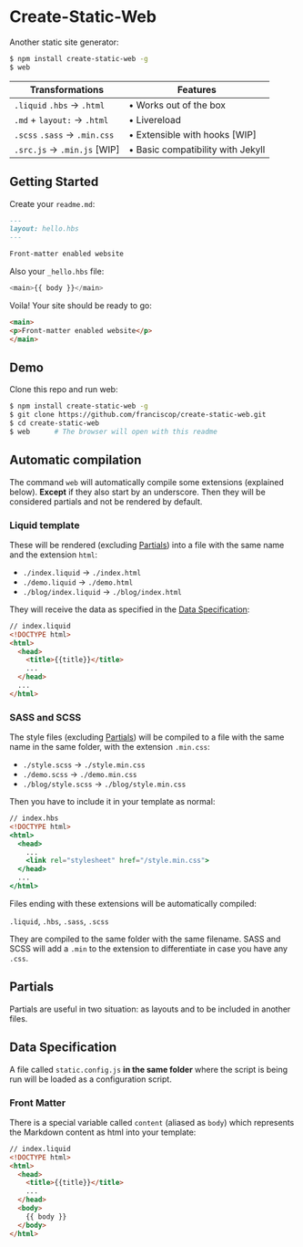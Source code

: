 # Create-Static-Web

Another static site generator:

```bash
$ npm install create-static-web -g
$ web
```

|Transformations                     |Features                             |
|------------------------------------|-------------------------------------|
|`.liquid` `.hbs` → `.html`          |• Works out of the box               |
|`.md` + `layout:` → `.html`         |• Livereload                         |
|`.scss` `.sass` → `.min.css`        |• Extensible with hooks [WIP]        |
|`.src.js` → `.min.js` [WIP]         |• Basic compatibility with Jekyll    |


## Getting Started

Create your `readme.md`:

```md
---
layout: hello.hbs
---

Front-matter enabled website
```

Also your `_hello.hbs` file:

```js
<main>{{ body }}</main>
```

Voila! Your site should be ready to go:

```html
<main>
<p>Front-matter enabled website</p>
</main>
```


## Demo

Clone this repo and run web:

```bash
$ npm install create-static-web -g
$ git clone https://github.com/franciscop/create-static-web.git
$ cd create-static-web
$ web      # The browser will open with this readme
```


## Automatic compilation

The command `web` will automatically compile some extensions (explained below). **Except** if they also start by an underscore. Then they will be considered partials and not be rendered by default.


### Liquid template

These will be rendered (excluding [Partials](#partials)) into a file with the same name and the extension `html`:

- `./index.liquid` → `./index.html`
- `./demo.liquid` → `./demo.html`
- `./blog/index.liquid` → `./blog/index.html`

They will receive the data as specified in the [Data Specification](#data-specification):

```html
// index.liquid
<!DOCTYPE html>
<html>
  <head>
    <title>{{title}}</title>
    ...
  </head>
  ...
</html>
```



### SASS and SCSS

The style files (excluding [Partials](#partials)) will be compiled to a file with the same name in the same folder, with the extension `.min.css`:

- `./style.scss` → `./style.min.css`
- `./demo.scss` → `./demo.min.css`
- `./blog/style.scss` → `./blog/style.min.css`

Then you have to include it in your template as normal:

```hbs
// index.hbs
<!DOCTYPE html>
<html>
  <head>
    ...
    <link rel="stylesheet" href="/style.min.css">
  </head>
  ...
</html>
```



Files ending with these extensions will be automatically compiled:

`.liquid`, `.hbs`, `.sass`, `.scss`

They are compiled to the same folder with the same filename. SASS and SCSS will add a `.min` to the extension to differentiate in case you have any `.css`.




## Partials

Partials are useful in two situation: as layouts and to be included in another files.




## Data Specification

A file called `static.config.js` **in the same folder** where the script is being run will be loaded as a configuration script.



### Front Matter

There is a special variable called `content` (aliased as `body`) which represents the Markdown content as html into your template:

```html
// index.liquid
<!DOCTYPE html>
<html>
  <head>
    <title>{{title}}</title>
    ...
  </head>
  <body>
    {{ body }}
  </body>
</html>
```
